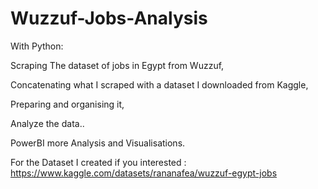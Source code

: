 # Wuzzuf-Jobs-Analysis

With Python:

Scraping The dataset of jobs in Egypt from Wuzzuf,

Concatenating what I scraped with a dataset I downloaded from Kaggle,

Preparing and organising it,

Analyze the data..


PowerBI
more Analysis and Visualisations.


For the Dataset I created if you interested : https://www.kaggle.com/datasets/rananafea/wuzzuf-egypt-jobs
